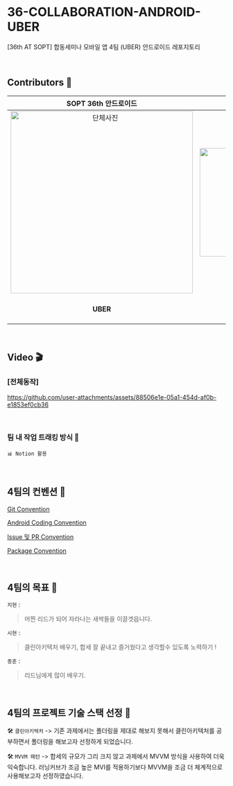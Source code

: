 # 36-COLLABORATION-ANDROID-UBER
[36th AT SOPT] 합동세미나 모바일 앱 4팀 (UBER) 안드로이드 레포지토리

<br>

## Contributors 💚
| SOPT 36th 안드로이드 | [진지현](https://github.com/serioushyeon) | [이종훈](https://github.com/fredleeJH) | [박시현](https://github.com/88guri) |
|:------------------------------------:|:------------------------------------:|:-------------------------:|:------------------------------:|
| <img src="https://github.com/user-attachments/assets/b2e4552f-2764-4df7-862c-6b762fcbc44e" alt="단체사진" width="420"/> | <img src="https://avatars.githubusercontent.com/serioushyeon" alt="지현" width="250"/> | <img src="https://avatars.githubusercontent.com/fredleeJH" alt="종훈" width="250"/> | <img src="https://avatars.githubusercontent.com/88guri" alt="시현" width="250"/> |
| **UBER** |     `검색 뷰`     |       `차량 예약 정보 뷰` <br> `차량 선택 뷰` <br> `예약 완료 뷰`       |      `홈 뷰` <br> `시간 선택 뷰`      |
<br>

## Video 🎬
### [전체동작]

https://github.com/user-attachments/assets/88506e1e-05a1-454d-af0b-e1853ef0cb36



<br>

### 팀 내 작업 트래킹 방식 📝
```
📊 Notion 활용
```

<br>

## 4팀의 컨벤션 💚

[Git Convention ](https://www.notion.so/Git-Convention-1eae2db8267c80458fb7df5b576b2136?pvs=21)

[Android Coding Convention](https://www.notion.so/Android-Coding-Convention-1eae2db8267c80009dcfd6fecfdc8a87?pvs=21)

[Issue 및 PR Convention](https://www.notion.so/Issue-PR-Convention-1eae2db8267c80c284cffb52fa33a8ea?pvs=21)

[Package Convention](https://www.notion.so/Package-Convention-1eae2db8267c8063a54ac5d7770036b4?pvs=21)

<br>

## 4팀의 목표 💚

`지현` :

> 머찐 리드가 되어 자라나는 새싹들을 이끌겟읍니다.
> 

`시현` :

> 클린아키텍처 배우기, 합세 잘 끝내고 즐거웠다고 생각할수 있도록 노력하기 !
> 

`종훈` :

> 리드님에게 많이 배우기.
>

<br>

## 4팀의 프로젝트 기술 스택 선정 💚
🛠️ `클린아키텍처`
-> 기존 과제에서는 폴더링을 제대로 해보지 못해서 클린아키텍처를 공부하면서 폴더링을 해보고자 선정하게 되었습니다.

🛠️ `MVVM 패턴`
-> 합세의 규모가 그리 크지 않고 과제에서 MVVM 방식을 사용하여 더욱 익숙합니다. 러닝커브가 조금 높은 MVI를 적용하기보다 MVVM을 조금 더 체계적으로 사용해보고자 선정하였습니다.

<br>


